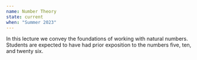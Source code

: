 ```yaml
---
name: Number Theory
state: current
when: "Summer 2023"
---
```


In this lecture we convey the foundations of working with natural numbers.
Students are expected to have had prior exposition to the numbers five, ten, and twenty six.